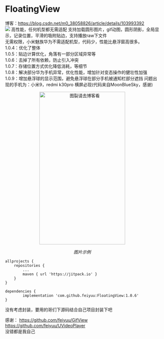 # FloatingView
博客：https://blog.csdn.net/m0_38058826/article/details/103993392  
 [![](https://jitpack.io/v/feiyuu/FloatingView.svg)](https://jitpack.io/#feiyuu/FloatingView) 高性能，任何机型都无需适配
支持加载圆形图片，gif动图，圆形阴影，全局显示，记录位置，平滑的吸附贴边，支持播放raw下文件  
无需权限，小米魅族华为不需适配机型，代码少，性能比悬浮窗高很多。  
1.0.4：优化了整体  
1.0.5：贴边计算优化，角落有一部分区域异常等  
1.0.6：去掉了所有依赖，防止引入冲突  
1.0.7：存储位置方式优化降低消耗，等细节  
1.0.8：解决部分华为手机异常，优化性能，增加针对变态操作的健壮性加强  
1.0.9：增加悬浮球的显示范围，避免悬浮球在部分手机被通知栏部分遮挡
问题出现的手机为：小米9，redmi k30pro
横屏必现(代码来自MoonBlueSky，感谢)

<p align="center">
	<img src="https://github.com/feiyuu/FloatingView/blob/master/untitled1.gif" alt="图裂请去博客看"  width="280" height="498">
	<p align="center">
		<em>图片示例</em>
	</p>
</p>

	allprojects {
		repositories {
			...
			maven { url 'https://jitpack.io' }
		}
	}

	dependencies {
	        implementation 'com.github.feiyuu:FloatingView:1.0.6'
	}
没有考虑封装，要用的哥们下源码结合自己项目封装下吧

感谢：
https://github.com/feiyuu/GifView  
https://github.com/feiyuu/UVideoPlayer  
没错都是我自己
